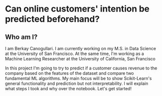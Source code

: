 # Can online customers' intention be predicted beforehand?

## Who am I?

I am Berkay Canogullari. I am currently working on my M.S. in Data Science at the University of San Francisco. At the same time, I'm working as a Machine Learning Researcher at the University of California, San Francisco

In this project I'm going to try to predict if a customer causes revenue to the company based on the features of the dataset and compare two fundamental ML algorithms. My main focus will be to show Scikit-Learn's general functionality and prediction but not interpretability. I will explain what steps I took and why over the notebook. Let's get started!
